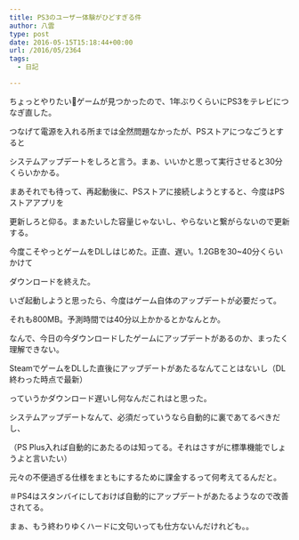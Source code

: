 ```yaml
---
title: PS3のユーザー体験がひどすぎる件
author: 八雲
type: post
date: 2016-05-15T15:18:44+00:00
url: /2016/05/2364
tags:
  - 日記

---
```

ちょっとやりたいゲームが見つかったので、1年ぶりくらいにPS3をテレビにつなぎ直した。
  
つなげて電源を入れる所までは全然問題なかったが、PSストアにつなごうとすると
  
システムアップデートをしろと言う。まぁ、いいかと思って実行させると30分くらいかかる。

まあそれでも待って、再起動後に、PSストアに接続しようとすると、今度はPSストアアプリを
  
更新しろと仰る。まぁたいした容量じゃないし、やらないと繋がらないので更新する。

今度こそやっとゲームをDLしはじめた。正直、遅い。1.2GBを30~40分くらいかけて
  
ダウンロードを終えた。

いざ起動しようと思ったら、今度はゲーム自体のアップデートが必要だって。
  
それも800MB。予測時間では40分以上かかるとかなんとか。

なんで、今日の今ダウンロードしたゲームにアップデートがあるのか、まったく理解できない。
  
SteamでゲームをDLした直後にアップデートがあたるなんてことはないし（DL終わった時点で最新）
  
っていうかダウンロード遅いし何なんだこれはと思った。

システムアップデートなんて、必須だっていうなら自動的に裏であてるべきだし、
  
（PS Plus入れば自動的にあたるのは知ってる。それはさすがに標準機能でしょうよと言いたい）
  
元々の不便過ぎる仕様をまともにするために課金するって何考えてるんだと。
  
＃PS4はスタンバイにしておけば自動的にアップデートがあたるようなので改善されてる。

まぁ、もう終わりゆくハードに文句いっても仕方ないんだけれども。。

